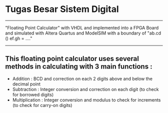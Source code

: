 # Tugas Besar Sistem Digital
--- 

"Floating Point Calculator" with VHDL and implemented into a FPGA Board and simulated with Altera
Quartus and ModelSIM with a boundary of "ab.cd () ef.gh = ...."

---

## This floating point calculator uses several methods in calculating with 3 main functions : 
* Addition : BCD and correction on each 2 digits above and below the decimal point
* Subtraction : Integer conversion and correction on each digit (to check for borrowed digits)
* Multiplication : Integer conversion and modulus to check for increments (to check for carry-on digits)

